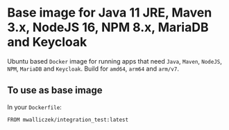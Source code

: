 # Base image for Java 11 JRE, Maven 3.x, NodeJS 16, NPM 8.x, MariaDB and Keycloak

Ubuntu based `Docker` image for running apps that need `Java`, `Maven`, `NodeJS`, `NPM`, `MariaDB` and `Keycloak`. Build for `amd64`, `arm64` and `arm/v7`.

## To use as base image

In your `Dockerfile`:

```docker
FROM mwalliczek/integration_test:latest
```
